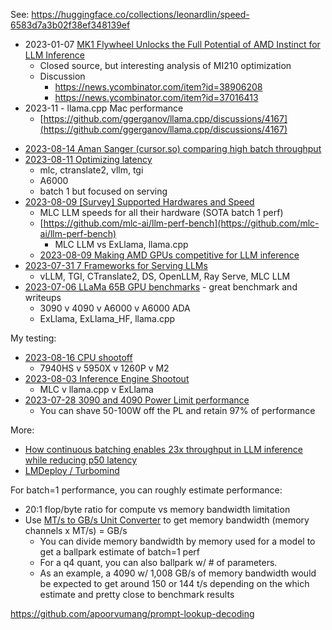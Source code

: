 See: https://huggingface.co/collections/leonardlin/speed-6583d7a3b02f38ef348139ef

* 2023-01-07 [MK1 Flywheel Unlocks the Full Potential of AMD Instinct for LLM Inference](https://mkone.ai/blog/mk1-flywheel-amd)
	* Closed source, but interesting analysis of MI210 optimization
	* Discussion
		* https://news.ycombinator.com/item?id=38906208
		* https://news.ycombinator.com/item?id=37016413
* 2023-11 - llama.cpp Mac performance 
  - [https://github.com/ggerganov/llama.cpp/discussions/4167](https://github.com/ggerganov/llama.cpp/discussions/4167)
- [2023-08-14 Aman Sanger (cursor.so) comparing high batch throughput](https://twitter.com/amanrsanger/status/1690828453233463297)
- [2023-08-11 Optimizing latency](https://hamel.dev/notes/llm/inference/03_inference.html)
  - mlc, ctranslate2, vllm, tgi
  - A6000
  - batch 1 but focused on serving
- [2023-08-09 [Survey] Supported Hardwares and Speed](https://github.com/mlc-ai/mlc-llm/issues/15)
  - MLC LLM speeds for all their hardware (SOTA batch 1 perf)
  - [https://github.com/mlc-ai/llm-perf-bench](https://github.com/mlc-ai/llm-perf-bench)
    - MLC LLM vs ExLlama, llama.cpp
  - [2023-08-09 Making AMD GPUs competitive for LLM inference](https://blog.mlc.ai/2023/08/09/Making-AMD-GPUs-competitive-for-LLM-inference)
- [2023-07-31 7 Frameworks for Serving LLMs  
](https://betterprogramming.pub/frameworks-for-serving-llms-60b7f7b23407)
  - vLLM, TGI, CTranslate2, DS, OpenLLM, Ray Serve, MLC LLM
- [2023-07-06 LLaMa 65B GPU benchmarks](https://www.reddit.com/r/LocalLLaMA/comments/14s7j9j/comment/jqy8shq/) - great benchmark and writeups 
  - 3090 v 4090 v A6000 v A6000 ADA
  - ExLlama, ExLlama_HF, llama.cpp

My testing:

- [2023-08-16 CPU shootoff](https://github.com/lhl/linuxlaptops/wiki/Minisforum-UM790-Pro#llamacpp)
  - 7940HS v 5950X v 1260P v M2
- [2023-08-03 Inference Engine Shootout](https://docs.google.com/spreadsheets/d/1kT4or6b0Fedd-W_jMwYpb63e1ZR3aePczz3zlbJW-Y4/edit#gid=1788227831)
  - MLC v llama.cpp v ExLlama
- [2023-07-28 3090 and 4090 Power Limit performance](https://docs.google.com/spreadsheets/d/1kT4or6b0Fedd-W_jMwYpb63e1ZR3aePczz3zlbJW-Y4/edit#gid=535675890)
  - You can shave 50-100W off the PL and retain 97% of performance

More:

- [How continuous batching enables 23x throughput in LLM inference while reducing p50 latency](https://www.anyscale.com/blog/continuous-batching-llm-inference)
- [LMDeploy / Turbomind](https://github.com/InternLM/lmdeploy)

For batch=1 performance, you can roughly estimate performance:

- 20:1 flop/byte ratio for compute vs memory bandwidth limitation
- Use [MT/s to GB/s Unit Converter](https://www.unitsconverters.com/en/Mt/S-To-Gb/S/Utu-6007-3760) to get memory bandwidth (memory channels x MT/s) = GB/s 
  - You can divide memory bandwidth by memory used for a model to get a ballpark estimate of batch=1 perf
  - For a q4 quant, you can also ballpark w/ # of parameters.
  - As an example, a 4090 w/ 1,008 GB/s of memory bandwidth would be expected to get around 150 or 144 t/s depending on the which estimate and pretty close to benchmark results

https://github.com/apoorvumang/prompt-lookup-decoding
